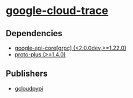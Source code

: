 # [google-cloud-trace](https://pypi.org/project/google-cloud-trace)

## Dependencies
- [google-api-core[grpc] (<2.0.0dev,>=1.22.0)](packages/g/google-api-core.md)
- [proto-plus (>=1.4.0)](packages/p/proto-plus.md)



## Publishers
- [gcloudpypi](https://pypi.org/user/gcloudpypi)

